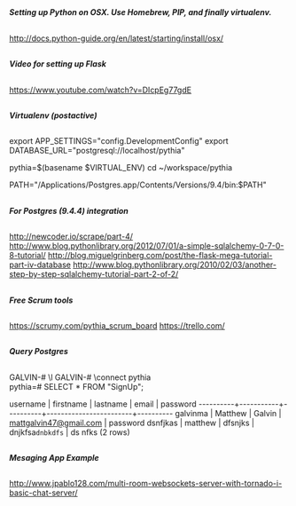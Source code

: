 ##
##### Setting up Python on OSX. Use Homebrew, PIP, and finally virtualenv. ######
##

http://docs.python-guide.org/en/latest/starting/install/osx/



##
##### Video for setting up Flask ######
##
https://www.youtube.com/watch?v=DIcpEg77gdE



##
##### Virtualenv (postactive) #####
##


export APP_SETTINGS="config.DevelopmentConfig"
export DATABASE_URL="postgresql://localhost/pythia"

pythia=$(basename $VIRTUAL_ENV)
cd ~/workspace/pythia

PATH="/Applications/Postgres.app/Contents/Versions/9.4/bin:$PATH"



##
##### For Postgres (9.4.4) integration #####
##

http://newcoder.io/scrape/part-4/
http://www.blog.pythonlibrary.org/2012/07/01/a-simple-sqlalchemy-0-7-0-8-tutorial/
http://blog.miguelgrinberg.com/post/the-flask-mega-tutorial-part-iv-database
http://www.blog.pythonlibrary.org/2010/02/03/another-step-by-step-sqlalchemy-tutorial-part-2-of-2/



##
##### Free Scrum tools #####
##
https://scrumy.com/pythia_scrum_board
https://trello.com/



## 
##### Query Postgres #####
##

GALVIN-# \l
GALVIN-# \connect pythia                 
pythia=# SELECT * FROM "SignUp";

 username | firstname | lastname |         email          | password 
----------+-----------+----------+------------------------+----------
 galvinma | Matthew   | Galvin   | mattgalvin47@gmail.com | password
 dsnfjkas | matthew   | dfsnjks  | dnjkfsa`dnbkdfs`       | ds nfks
(2 rows)



## 
##### Mesaging App Example #####
##

http://www.jpablo128.com/multi-room-websockets-server-with-tornado-i-basic-chat-server/
